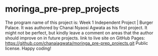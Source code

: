# moringa_pre-prep_projects
The program name of this project is: Week 1 Independent Project | Burger Palace. It was authored by Chanai Nyaosi Agwata as his first project. It might not be perfect, but kindly leave a comment on areas that the author should improve on in future projects.
link to live site on GitHub Pages: https://github.com/chanaiagwata/moringa_pre-prep_projects.git
Public license.
Happy coding!
